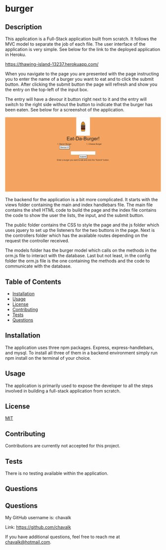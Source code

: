 # burger

## Description

This application is a Full-Stack application built from scratch. It follows the MVC model to separate the job of each file. The user interface of the application is very simple. See below for the link to the deployed application in Heroku.

https://thawing-island-13237.herokuapp.com/

When you navigate to the page you are presented with the page instructing you to enter the name of a burger you want to eat and to click the submit button. After clicking the submit button the page will refresh and show you the entry on the top-left of the input box.

The entry will have a devour it button right next to it and the entry will switch to the right side without the button to indicate that the burger has been eaten. See below for a screenshot of the application.

![burger](./public/assets/img/main.png)

The backend for the application is a bit more complicated. It starts with the views folder containing the main and index handlebars file. The main file contains the shell HTML code to build the page and the index file contains the code to show the user the lists, the input, and the submit button.

The public folder contains the CSS to style the page and the js folder which uses jquery to set up the listeners for the two buttons in the page. Next is the controllers folder which has the available routes depending on the request the controller received.

The models folder has the burger model which calls on the methods in the orm.js file to interact with the database. Last but not least, in the config folder the orm.js file is the one containing the methods and the code to communicate with the database.

## Table of Contents

* [Installation](#installation)
* [Usage](#usage)
* [License](#license)
* [Contributing](#contributing)
* [Tests](#tests)
* [Questions](#questions)

## Installation

The application uses three npm packages. Express, express-handlebars, and mysql. To install all three of them in a backend environment simply run npm install on the terminal of your choice.

## Usage

The application is primarily used to expose the developer to all the steps involved in building a full-stack application from scratch.

## License

[MIT](https://choosealicense.com/licenses/mit/)

## Contributing

Contributions are currently not accepted for this project.

## Tests

There is no testing available within the application.

## Questions

## Questions

My GitHub username is: chavalk

Link: https://github.com/chavalk

If you have additional questions, feel free to reach me at chavalk@hotmail.com.